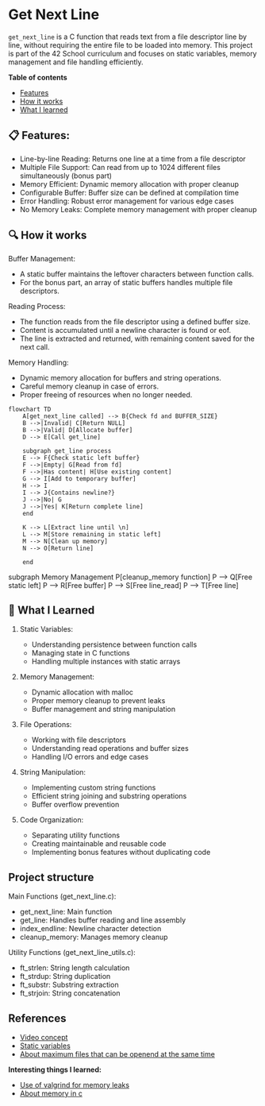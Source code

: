 # Get Next Line

`get_next_line` is a C function that reads text from a file descriptor line by line, without requiring the entire file to be loaded into memory. This project is part of the 42 School curriculum and focuses on static variables, memory management and file handling efficiently.

**Table of contents**
- [Features](#Feautres)
- [How it works](#How-it-works)
- [What I learned](#What-I-learned)


## 📋 Features:

- Line-by-line Reading: Returns one line at a time from a file descriptor
- Multiple File Support: Can read from up to 1024 different files simultaneously (bonus part)
- Memory Efficient: Dynamic memory allocation with proper cleanup
- Configurable Buffer: Buffer size can be defined at compilation time
- Error Handling: Robust error management for various edge cases
- No Memory Leaks: Complete memory management with proper cleanup

## 🔍 How it works

Buffer Management:
- A static buffer maintains the leftover characters between function calls.
- For the bonus part, an array of static buffers handles multiple file descriptors.

Reading Process:

- The function reads from the file descriptor using a defined buffer size.
- Content is accumulated until a newline character is found or eof.
- The line is extracted and returned, with remaining content saved for the next call.

Memory Handling:

- Dynamic memory allocation for buffers and string operations.
- Careful memory cleanup in case of errors.
- Proper freeing of resources when no longer needed.

```mermaid
flowchart TD
    A[get_next_line called] --> B{Check fd and BUFFER_SIZE}
    B -->|Invalid| C[Return NULL]
    B -->|Valid| D[Allocate buffer]
    D --> E[Call get_line]
    
    subgraph get_line process
    E --> F{Check static left buffer}
    F -->|Empty| G[Read from fd]
    F -->|Has content| H[Use existing content]
    G --> I[Add to temporary buffer]
    H --> I
    I --> J{Contains newline?}
    J -->|No| G
    J -->|Yes| K[Return complete line]
    end
    
    K --> L[Extract line until \n]
    L --> M[Store remaining in static left]
    M --> N[Clean up memory]
    N --> O[Return line]
    
    end
```



subgraph Memory Management
    P[cleanup_memory function]
    P --> Q[Free static left]
    P --> R[Free buffer]
    P --> S[Free line_read]
    P --> T[Free line]

## 🚀 What I Learned

1. Static Variables:
	- Understanding persistence between function calls
	- Managing state in C functions
	- Handling multiple instances with static arrays

2. Memory Management:
	- Dynamic allocation with malloc
	- Proper memory cleanup to prevent leaks
	- Buffer management and string manipulation

3. File Operations:
	- Working with file descriptors
	- Understanding read operations and buffer sizes
	- Handling I/O errors and edge cases

4. String Manipulation:
	- Implementing custom string functions
	- Efficient string joining and substring operations
	- Buffer overflow prevention

4. Code Organization:
	- Separating utility functions
	- Creating maintainable and reusable code
	- Implementing bonus features without duplicating code


## Project structure

Main Functions (get_next_line.c):

- get_next_line: Main function
- get_line: Handles buffer reading and line assembly
- index_endline: Newline character detection
- cleanup_memory: Manages memory cleanup


Utility Functions (get_next_line_utils.c):

- ft_strlen: String length calculation
- ft_strdup: String duplication
- ft_substr: Substring extraction
- ft_strjoin: String concatenation

## References

- [Video concept](https://youtu.be/-Mt2FdJjVno?si=E80d-zj48wAzHebH)
- [Static variables](https://en.wikipedia.org/wiki/Static_variable)
- [About maximum files that can be openend at the same time](https://stackoverflow.com/questions/17931583/maximum-number-of-files-that-can-be-opened-by-c-fopen-in-linux)

**Interesting things I learned:**
- [Use of valgrind for memory leaks](https://stackoverflow.com/questions/5134891/how-do-i-use-valgrind-to-find-memory-leaks)
- [About memory in c](https://www.geeksforgeeks.org/memory-layout-of-c-program/)


